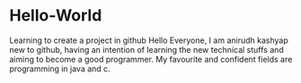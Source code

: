 # Hello-World
Learning to create a project in github
Hello Everyone,
              I am anirudh kashyap new to github, having an intention of learning the new technical stuffs and aiming to become a good programmer. 
              My favourite and confident fields are programming in java and c. 
